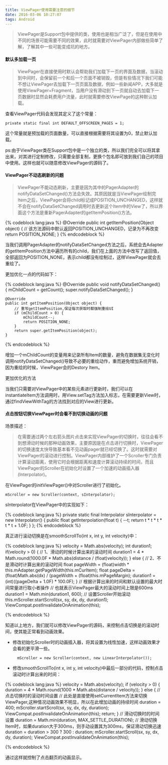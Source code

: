 ```yaml
---
title: ViewPager使用需要注意的细节
date: 2016-03-06 10:27:07
tags: Android
---
```


> ViewPager是Support包中提供的类，使用也是相当广泛了，但是在使用中不同的场景可能需要不同的效果，此时就需要对ViewPager内部做些简单了解，了解其中一些可能变成坑的地方。

#### 默认多加载一页
> ViewPager在直接使用时默认会帮助我们加载下一页的界面及数据，当滚动到中间时，会保留前一个和后一个页面不被销毁，但是有些情况下我们可能不想让ViewPager去加载下一页页面及数据，例如一些新闻APP，大多就是使用ViewPager+Fragment，当用户没有滑动到下一页就自动去加载下一页数据时显然会耗费用户流量，此时就需要修改ViewPage的这种默认加载。

查看ViewPager代码会发现其定义了这个常量：

	private static final int DEFAULT_OFFSCREEN_PAGES = 1;
这个常量就是预加载的页面数量，可以直接根据需要将其设置为0，禁止默认加载。

ps:由于ViewPager类在Support包中是一个独立的类，所以我们完全可以将其拿出来，对其进行定制修改，只需要全部复制，更换个包名即可放到我们自己的项目中使用。这样也就可以随意修改ViewPager的源码了。

#### ViewPager不动态刷新的问题

> ViewPager不能动态刷新，主要是因为其中的PagerAdapter的notifyDataSetChanged()方法会失效。其原因就是当ViewPager绘制完Item之后，ViewPager会将child标记成POSITION_UNCHANGED，这样就不会在notifyDataSetChanged调用时去更新这个Item中的View了，所以界面这个方法是重新PagerAdapter的getItemPosition()方法。


{% codeblock lang:java %}
	@Override
    public int getItemPosition(Object object) {
		// 该方法源码中默认返回POSITION_UNCHANGED，记录为不再改变
        return POSITION_NONE;
    }
{% endcodeblock %}


当我们调用PagerAdapter的notifyDataSetChanged方法之后，系统会去Adapter的getItemPosition方法中遍历所有的child，我们在上面的方法中改写了返回值，全部返回为POSITION_NONE，表示child都没有绘制过，这样ViewPager就会去重绘了。

更加优化一点的代码如下：

{% codeblock lang:java %}
	 @Override
    public void notifyDataSetChanged() {
        mChildCount = getCount();
        super.notifyDataSetChanged();
    }

    @Override
    public int getItemPosition(Object object) {
        // 重写getItemPosition,保证每次获取时都强制重绘UI
        if (mChildCount > 0) {
            mChildCount--;
            return POSITION_NONE;
        }
        return super.getItemPosition(object);
    }
{% endcodeblock %}

增加一个mChildCount的变量用来记录所有Item的数量，避免在数据集无变化时调用notifyDataSetChanged()导致不必要的重绘动作，重而避免增加系统开销，因为重绘的时候，ViewPager会的Destory Item。

更加优化的方法

当我们只需要对ViewPager中的某些元素进行更新时，我们可以在instantiateItem方法调用时，用View.setTag方法加入标志，在需要更新View时，通过findViewWithTag的方法找到对应的View进行更新。

#### 点击按钮切换ViewPager时会看不到切换动画的问题

场景描述：
> 在需要通过两个左右箭头图片点击来实现ViewPager的切换时，往往会看不到想滑动时候的那种动画效果，主要原因是在点击进行切换时，ViewPager的切换速度太快导致基本看不见动画pager就已经切换了。这时就需要对ViewPager的滚动进行控制。ViewPager内部维护了一个Scroller专门负责计算滚动距离，使用它时会根据距离和速度计算滚动持续的时间，而且ViewPager的Scroller在初始化时设置了一个加速的动画插入器(Interpolator)。

在ViewPager的initViewPager()中对Scroller进行了初始化。

	mScroller = new Scroller(context, sInterpolator);

sInterpolator在ViewPager中的实现如下：

{% codeblock lang:java %}
	private static final Interpolator sInterpolator = new Interpolator() {
        public float getInterpolation(float t) {
            --t;
            return t * t * t * t * t + 1.0F;
        }
    };
{% endcodeblock %}

真正进行滚动切换是在smoothScrollTo(int x, int y, int velocity)中：

{% codeblock lang:java %}
	velocity = Math.abs(velocity);
    int duration1;
    if(velocity > 0) {
		// 1、滑动的时候计算出来的滚动时间
        duration1 = 4 * Math.round(1000.0F * Math.abs(distance / (float)velocity));
    } else {
		// 2、不是滑动时计算出来的滚动时间
        float pageWidth = (float)width * this.mAdapter.getPageWidth(this.mCurItem);
        float pageDelta = (float)Math.abs(dx) / (pageWidth + (float)this.mPageMargin);
        duration1 = (int)((pageDelta + 1.0F) * 100.0F);
    }
	// 根据计算出来的时间和默认设置的最大时间常量进行取小者操作
	// 也就表示ViewPager最大的滚动时间上限是600ms
    duration1 = Math.min(duration1, 600);
	// 设置Scroller开始滚动
    this.mScroller.startScroll(sx, sy, dx, dy, duration1);
    ViewCompat.postInvalidateOnAnimation(this);

{% endcodeblock %}

知道以上地方，我们就可以修改ViewPager的源码，来控制点击切换是的滚动时间，使其能正常看到动画效果。

* 修改初始化Scroller时的动画插入器，将其设置为线性加速，这样动画效果才会看的更平滑一些。

		mScroller = new Scroller(context, new LinearInterpolator());

* 修改smoothScrollTo(int x, int y, int velocity)中最后一部分的代码，控制点击滚动时计算出来的时间：

{% codeblock lang:java %}
		velocity = Math.abs(velocity);
	    if (velocity > 0) {
	        duration = 4 * Math.round(1000 * Math.abs(distance / velocity));
	    } else {
			// 点击切换时的滚动时间设置
	        // 此处是直接使用setCurrentItem方法来切换ViewPager,这种情况动画效果不明显，所以在此增加动画的持续时间
	        duration = 400;
	        mScroller.startScroll(sx, sy, dx, dy, duration);
	        ViewCompat.postInvalidateOnAnimation(this);
	        return;
	    }
		// 滑动切换时的时间设置
	    duration = Math.min(duration, MAX_SETTLE_DURATION);
	    // 滑动切换Item时，如果duration大于300ms，则手动设置其为300ms，保证滑动切换迅速
	    duration = duration > 300 ? 300 : duration;
	    mScroller.startScroll(sx, sy, dx, dy, duration);
	    ViewCompat.postInvalidateOnAnimation(this);

{% endcodeblock %}

通过这样就控制了点击翻页的动画显示。
